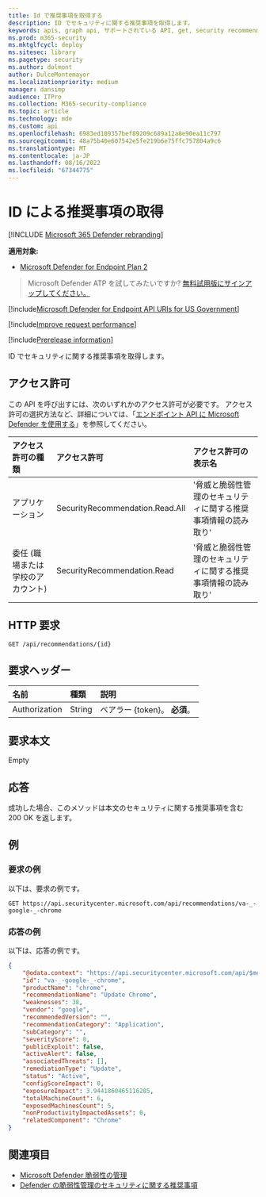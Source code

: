 ```yaml
---
title: Id で推奨事項を取得する
description: ID でセキュリティに関する推奨事項を取得します。
keywords: apis, graph api, サポートされている API, get, security recommendation, security recommendation by ID, 脅威と脆弱性の管理, 脅威と脆弱性の管理 api
ms.prod: m365-security
ms.mktglfcycl: deploy
ms.sitesec: library
ms.pagetype: security
ms.author: dolmont
author: DulceMontemayor
ms.localizationpriority: medium
manager: dansimp
audience: ITPro
ms.collection: M365-security-compliance
ms.topic: article
ms.technology: mde
ms.custom: api
ms.openlocfilehash: 6983ed109357bef89209c689a12a8e90ea11c797
ms.sourcegitcommit: 48a75b40e607542e5fe219b6e75ffc757804a9c6
ms.translationtype: MT
ms.contentlocale: ja-JP
ms.lasthandoff: 08/16/2022
ms.locfileid: "67344775"
---
```

# <a name="get-recommendation-by-id"></a>ID による推奨事項の取得

[!INCLUDE [Microsoft 365 Defender rebranding](../../includes/microsoft-defender.md)]

**適用対象:**
- [Microsoft Defender for Endpoint Plan 2](https://go.microsoft.com/fwlink/?linkid=2154037)

> Microsoft Defender ATP を試してみたいですか? [無料試用版にサインアップしてください。](https://signup.microsoft.com/create-account/signup?products=7f379fee-c4f9-4278-b0a1-e4c8c2fcdf7e&ru=https://aka.ms/MDEp2OpenTrial?ocid=docs-wdatp-exposedapis-abovefoldlink)

[!include[Microsoft Defender for Endpoint API URIs for US Government](../../includes/microsoft-defender-api-usgov.md)]

[!include[Improve request performance](../../includes/improve-request-performance.md)]

[!include[Prerelease information](../../includes/prerelease.md)]

ID でセキュリティに関する推奨事項を取得します。

## <a name="permissions"></a>アクセス許可

この API を呼び出すには、次のいずれかのアクセス許可が必要です。 アクセス許可の選択方法など、詳細については、「[エンドポイント API に Microsoft Defender を使用する](apis-intro.md)」を参照してください。

アクセス許可の種類|アクセス許可|アクセス許可の表示名
:---|:---|:---
アプリケーション|SecurityRecommendation.Read.All|'脅威と脆弱性管理のセキュリティに関する推奨事項情報の読み取り'
委任 (職場または学校のアカウント)|SecurityRecommendation.Read|'脅威と脆弱性管理のセキュリティに関する推奨事項情報の読み取り'

## <a name="http-request"></a>HTTP 要求

```http
GET /api/recommendations/{id}
```

## <a name="request-headers"></a>要求ヘッダー

名前|種類|説明
:---|:---|:---
Authorization|String|ベアラー {token}。 **必須**。

## <a name="request-body"></a>要求本文

Empty

## <a name="response"></a>応答

成功した場合、このメソッドは本文のセキュリティに関する推奨事項を含む 200 OK を返します。

## <a name="example"></a>例

### <a name="request-example"></a>要求の例

以下は、要求の例です。

```http
GET https://api.securitycenter.microsoft.com/api/recommendations/va-_-google-_-chrome
```

### <a name="response-example"></a>応答の例

以下は、応答の例です。

```json
{
    "@odata.context": "https://api.securitycenter.microsoft.com/api/$metadata#Recommendations/$entity",
    "id": "va-_-google-_-chrome",
    "productName": "chrome",
    "recommendationName": "Update Chrome",
    "weaknesses": 38,
    "vendor": "google",
    "recommendedVersion": "",
    "recommendationCategory": "Application",
    "subCategory": "",
    "severityScore": 0,
    "publicExploit": false,
    "activeAlert": false,
    "associatedThreats": [],
    "remediationType": "Update",
    "status": "Active",
    "configScoreImpact": 0,
    "exposureImpact": 3.9441860465116285,
    "totalMachineCount": 6,
    "exposedMachinesCount": 5,
    "nonProductivityImpactedAssets": 0,
    "relatedComponent": "Chrome"
}
```

## <a name="related-topics"></a>関連項目

- [Microsoft Defender 脆弱性の管理](/microsoft-365/security/defender-endpoint/next-gen-threat-and-vuln-mgt)
- [Defender の脆弱性管理のセキュリティに関する推奨事項](/microsoft-365/security/defender-endpoint/tvm-security-recommendation)

